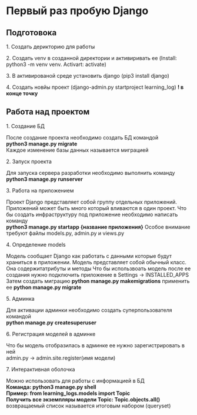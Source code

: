  <h1>Первый раз пробую Django</h1>

<h2>Подготовока</h2>
<p>1. Создать дерикторию для работы</p>
<p>2. Создать venv в созданной директории и активиривать ее (Install: python3 -m venv venv. Activart: activate)</p>
<p>3. В активированой среде установить django (pip3 install django)</p>
<p>4. Создать новйы проект (django-admin.py startproject learning_log) <b>! в конце точку</b></p>


<h2>Работа над проектом</h2>
<p>1. Создание БД</p>
После создание проекта необходимо создать БД командой<br>
<b>python3 manage.py migrate</b><br>
Каждое изменение базы данных называется миграцией
<p>2. Запуск проекта</p>
Для запуска сервера разработки необходимо выполнить команду<br>
<b>python3 manage.py runserver</b>
<p>3. Работа на приложением</p>
Проект Django представляет собой группу отдельных приложений. Приложений может быть много который вливаются в один проект.
Что бы создать инфраструктуру под приложение необходимо написать команду<br>
<b>python3 manage.py startapp {название приложения}</b>
Особое внимание требуют файлы models.py, admin.py и views.py
<p>4. Определение models</p>
Модель сообщает Django как работать с данными которые будут храниться в приложении. Модель представляет собой обычный класс. Она содержитатрибуты и методы
Что бы использвоать модель после ее создания нужно подключить приложение в Settings -> INSTALLED_APPS<br>
Затем создать миграцию <b> python manage.py makemigrations</b> применить ее <b> python manage.py migrate</b>
<p>5. Админка</p>
Для активации админки необходимо создать суперпользователя командой<br>
<b> python manage.py createsuperuser</b>
<p>6. Регистрация моделей в админке</p>
Что бы модель отобразилась в админке ее нужно зарегистрировать в ней<br>
admin.py -> admin.site.register(имя модели)
<p>7. Интерактивная оболочка</p>
Можно использовать для работы с информацией в БД<br>
<b>Команда: python3 manage.py shell</b><br>
<b>Пример: from learning_logs.models import Topic</b><br>
<b>Получить все экземпляры  модели Topic: Topic.objects.all()</b> возвращаемый список называется
итоговым набором (queryset)